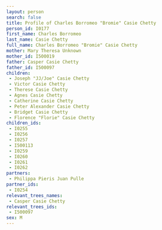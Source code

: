```yaml
---
layout: person
search: false
title: Profile of Charles Borromeo "Bromie" Casie Chetty
person_id: I0177
first_name: Charles Borromeo
last_name: Casie Chetty
full_name: Charles Borromeo "Bromie" Casie Chetty
mother: Mary Theresa Unknown
mother_id: I500019
father: Casper Casie Chetty
father_id: I500097
children:
 - Joseph "JJ/Joe" Casie Chetty
 - Victor Casie Chetty
 - Therese Casie Chetty
 - Agnes Casie Chetty
 - Catherine Casie Chetty
 - Peter Alexander Casie Chetty
 - Bridget Casie Chetty
 - Florence "Florie" Casie Chetty
children_ids:
 - I0255
 - I0256
 - I0257
 - I500113
 - I0259
 - I0260
 - I0261
 - I0262
partners:
 - Philippa Pieris Juan Pulle
partner_ids:
 - I0254
relevant_trees_names:
 - Casper Casie Chetty
relevant_trees_ids:
 - I500097
sex: M
---
```


